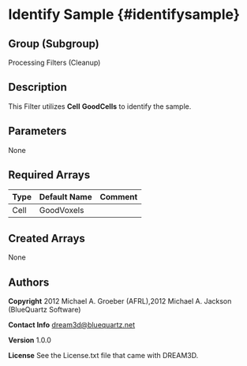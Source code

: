 Identify Sample {#identifysample}
======

## Group (Subgroup) ##
Processing Filters (Cleanup)

## Description ##
This Filter utilizes __Cell__ __Good**Cells**__ to identify the sample.


## Parameters ##
None

## Required Arrays ##
| Type | Default Name | Comment |
|------|--------------|---------|
| Cell | GoodVoxels |  |


## Created Arrays ##
None

## Authors ##


**Copyright** 2012 Michael A. Groeber (AFRL),2012 Michael A. Jackson (BlueQuartz Software)

**Contact Info** dream3d@bluequartz.net

**Version** 1.0.0

**License**  See the License.txt file that came with DREAM3D.



